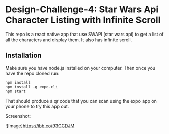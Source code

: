 # Design-Challenge-4: Star Wars Api Character Listing with Infinite Scroll

This repo is a react native app that use SWAPI (star wars api) to get a list of all the characters and display them. It also has infinite scroll. 

## Installation

Make sure you have node.js installed on your computer.  Then once you have the repo cloned run:

```
npm install
npm install -g expo-cli
npm start
```

That should produce a qr code that you can scan using the expo app on your phone to try this app out.

Screenshot:

![Image]https://ibb.co/93GCDJM
